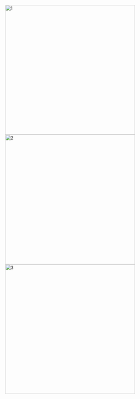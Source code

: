 <img width="421" alt="1" src="https://github.com/user-attachments/assets/b7a21e59-8801-4bdd-ba94-404bf16d588a">
<img width="421" alt="2" src="https://github.com/user-attachments/assets/528dd133-b533-4740-a41e-15730cda5ce9">
<img width="421" alt="3" src="https://github.com/user-attachments/assets/3a7b0954-98d2-49fd-9fed-2452575e2c29">
